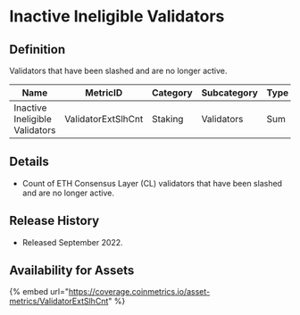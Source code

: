 # Inactive Ineligible Validators

## Definition

Validators that have been slashed and are no longer active.

| Name                           | MetricID           | Category | Subcategory | Type | Unit       | Interval |
| ------------------------------ | ------------------ | -------- | ----------- | ---- | ---------- | -------- |
| Inactive Ineligible Validators | ValidatorExtSlhCnt | Staking  | Validators  | Sum  | Validators | 1 day    |

## Details

* Count of ETH Consensus Layer (CL) validators that have been slashed and are no longer active.

## Release History

* Released September 2022.

## Availability for Assets

{% embed url="https://coverage.coinmetrics.io/asset-metrics/ValidatorExtSlhCnt" %}
